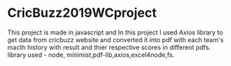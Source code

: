 # CricBuzz2019WCproject
 This project is made in javascript and In this project I used Axios library to get data from cricbuzz website and converted it into pdf with each team's macth history with result and thier respective scores in different pdfs.
 library used - node, minimist,pdf-lib,axios,excel4node,fs.
